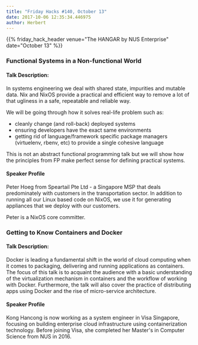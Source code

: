 ```yaml
---
title: "Friday Hacks #140, October 13"
date: 2017-10-06 12:35:34.446975
author: Herbert
---
```


{{% friday_hack_header venue="The HANGAR by NUS Enterprise" date="October 13" %}}


### Functional Systems in a Non-functional World

#### Talk Description:

In systems engineering we deal with shared state, impurities and mutable data. Nix and NixOS provide a practical and efficient way to remove a lot of that ugliness in a safe, repeatable and reliable way.

We will be going through how it solves real-life problem such as:
- cleanly change (and roll-back) deployed systems
- ensuring developers have the exact same environments
- getting rid of language/framework specific package managers (virtuelenv, rbenv, etc) to provide a single cohesive language

This is not an abstract functional programming talk but we will show how the principles from FP make perfect sense for defining practical systems.

#### Speaker Profile

Peter Hoeg from Speartail Pte Ltd - a Singapore MSP that deals predominately with customers in the transportation sector. In addition to running all our Linux based code on NixOS, we use it for generating appliances that we deploy with our customers.

Peter is a NixOS core committer.


### Getting to Know Containers and Docker

#### Talk Description:

Docker is leading a fundamental shift in the world of cloud computing when it comes to packaging, delivering and running applications as containers. The focus of this talk is to acquaint the audience with a basic understanding of the virtualization mechanism in containers and the workflow of working with Docker. Furthermore, the talk will also cover the practice of distributing apps using Docker and the rise of micro-service architecture.

#### Speaker Profile

Kong Hancong is now working as a system engineer in Visa Singapore, focusing on building enterprise cloud infrastructure using containerization technology. Before joining Visa, she completed her Master's in Computer Science from NUS in 2016.


